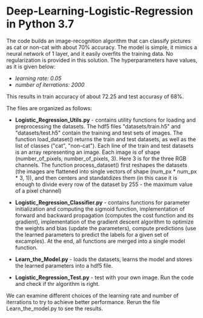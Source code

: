 # Deep-Learning-Logistic-Regression in Python 3.7

The code builds an image-recognition algorithm that can classify pictures as cat or non-cat with about 70% accuracy.  The model is simple, it mimics a neural network of 1 layer, and it easily overfits the training data. No regularization is provided in this solution. The hyperparameters have values, as it is given below:

 - _learning rate: 0.05_
 - _number of iterrations: 2000_

This results in train accuracy of about 72.25 and test accurasy of 68%.

The files are organized as follows:

* **Logistic_Regression_Utils.py** - contains utility functions for loading and preprocessing the datasets. The hdf5 files "datasets/train.h5" and "datasets/test.h5" contain the training and test sets of images. The function load_dataset() returns the train and test datasets, as well as the list of classes ("cat", "non-cat"). Each line of the train and test datasets is an array representing an image. Each image is of shape (number_of_pixels, number_of_pixels, 3). Here 3 is for the three RGB channels. The function process_dataset() first reshapes the datasets  (the images are flattened into single vectors of shape (num_px * num_px * 3, 1)), and then centers and standatdizes them (in this case it is enough to divide every row of the dataset by 255 - the maximum value of a pixel channel)

* **Logistic_Regression_Classifier.py** - contains functions for parameter initialization and computing the sigmoid function, implementation of forward and backward propagation (computes the cost function and its gradient), implementation of the gradient descent algorithm to optimize the weights and bias (update the parameters), compute predictions (use the learned parameters to predict the labels for a given set of excamples). At the end, all functions are merged into a single model function. 

* **Learn_the_Model.py** - loads the datasets, learns the model and stores the learned parameters into a hdf5 file.

* **Logistic_Regression_Test.py** - test with your own image. Run the code and check if thr algorithm is right.

We can examine different choices of the learning rate and number of iterrations to try to achieve better performance. Rerun the file Learn_the_model.py to see the results.